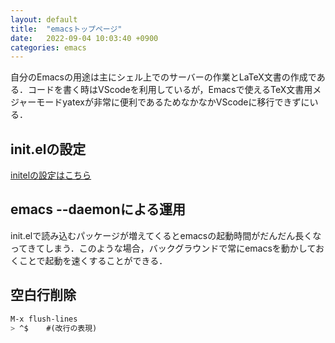 ```yaml
---
layout: default
title:  "emacsトップページ"
date:   2022-09-04 10:03:40 +0900
categories: emacs
---
```




自分のEmacsの用途は主にシェル上でのサーバーの作業とLaTeX文書の作成である．コードを書く時はVScodeを利用しているが，Emacsで使えるTeX文書用メジャーモードyatexが非常に便利であるためなかなかVScodeに移行できずにいる．

## init.elの設定

[initelの設定はこちら](initel.md)

<!--https://mamewo.ddo.jp/emacs.html -->


## emacs --daemonによる運用

init.elで読み込むパッケージが増えてくるとemacsの起動時間がだんだん長くなってきてしまう．このような場合，バックグラウンドで常にemacsを動かしておくことで起動を速くすることができる．


## 空白行削除

```lisp
M-x flush-lines
> ^$    #(改行の表現)
```


<!-- https://higepon.hatenablog.com/entry/20080731/1217491155 
https://cortyuming.hateblo.jp/entry/20101125/p1
https://sanryuu.hatenadiary.org/entry/20131207/1386432684
-->
